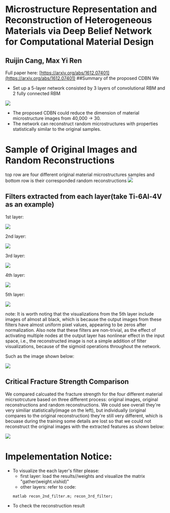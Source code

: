 # Microstructure Representation and Reconstruction of Heterogeneous Materials via Deep Belief Network for Computational Material Design
## Ruijin Cang, Max Yi Ren
Full paper here: [https://arxiv.org/abs/1612.07401](https://arxiv.org/abs/1612.07401)
##Summary of the proposed CDBN
We 
- Set up a 5-layer network consisted by 3 layers of convolutional RBM and 2 fully connected RBM

![](images/configuration.png)

- The proposed CDBN could reduce the dimension of material microstructure images from 40,000 -> 30.
- The network can reconstruct random microstructures with properties statistically similar to the original samples.

# Sample of Original Images and Random Reconstructions
top row are four different original material microstructures samples and bottom row is their corresponded random reconstructions
![](images/imagecompare2.JPG)

## Filters extracted from each layer(take Ti-6Al-4V as an example)
1st layer:

![](images/1st_layer_filter.png)

2nd layer:

![](images/2nd_layer_filter.png)

3rd layer:

![](images/3rd_layer_filter.png)

4th layer:

![](images/4th_layer_filter.png)

5th layer:

![](images/5th_layer_filter.png)

note: It is worth noting that the visualizations from the 5th layer include images of almost all black, which is because the output images from these filters have almost uniform pixel values, appearing to be zeros after normalization. 
Also note that these filters are non-trivial, as the effect of activating multiple nodes at the output layer has nonlinear effect in the input space, i.e., the reconstructed image is not a simple addition of filter visualizations, because of the sigmoid operations throughout the network.

Such as the image shown below:

![](images/filter_activation.PNG)

## Critical Fracture Strength Comparison
We compared calcuated the fracture strength for the four different material micrsotrcuture based on three different process: original images,
original reconstructions and random reconstructions. We could see overall they're very similiar statistically(image on the left), but individually
(original compares to the original reconstruction) they're still very different, which is becuase during the training some details are lost
so that we could not reconstruct the original images with the extracted features as shown below:

![](images/compare.PNG)

# Impelementation Notice:
- To visualize the each layer's filter please:
  * first layer: load the results//weights and visualize the matrix "gather(weight.vishid)"
  * other layers: refer to code:
  ```
  matlab recon_2nd_filter.m; recon_3rd_filter;
  ```
- To check the reconstruction result

